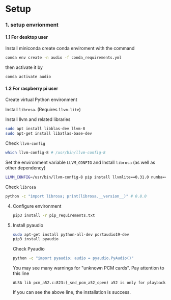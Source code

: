 # Setup
###	1. setup envrionment
####	1.1 For desktop user 
	
Install miniconda
create conda enviroment with the command
  ```bash
  conda env create -n audio -f conda_requirements.yml
  ```
then activate it by
  ```bash
  conda activate audio
  ```
####	1.2 For raspberry pi user

Create virtual Python environment





 Install `librosa`. (Requires `llvm-lite`)

   Install llvm and related libraries

   ```bash
   sudo apt install libblas-dev llvm-8
   sudo apt-get install libatlas-base-dev
   ```

   Check `llvm-config`

   ```bash
   which llvm-config-8 # /usr/bin/llvm-config-8
   ```

   Set the environment variable `LLVM_CONFIG` and Install `librosa` (as well as other dependency)

   ```bash
   LLVM_CONFIG=/usr/bin/llvm-config-8 pip install llvmlite==0.31.0 numba==0.48.0 colorama==0.3.9 librosa==0.8.0
   ```

   Check `librosa`

   ```bash
   python -c "import librosa; print(librosa.__version__)" # 0.8.0
   ```
4. Configure environment
   
   ```bash
   pip3 install -r pip_requirements.txt
   ```

5. Install pyaudio

   ```bash
   sudo apt-get install python-all-dev portaudio19-dev
   pip3 install pyaudio
   ```

   Check Pyaudio

   ```bash
   python -c "import pyaudio; audio = pyaudio.PyAudio()"
   ```

   You may see many warnings for "unknown PCM cards". Pay attention to this line

   ```text
   ALSA lib pcm_a52.c:823:(_snd_pcm_a52_open) a52 is only for playback
   ```

   If you can see the above line, the installation is success.
